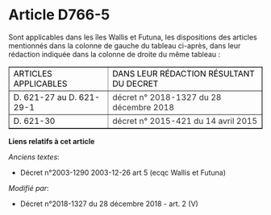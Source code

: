 # Article D766-5

Sont applicables dans les îles Wallis et Futuna, les dispositions des articles mentionnés dans la colonne de gauche du
tableau ci-après, dans leur rédaction indiquée dans la colonne de droite du même tableau :

<table cellpadding="1" border="1" cellspacing="1">
  <tbody>
    <tr>
      <td>
        <font color="#000000">ARTICLES APPLICABLES</font>
      </td>
      <td>
        <font color="#000000">DANS LEUR RÉDACTION RÉSULTANT DU DECRET</font>
      </td>
    </tr>
    <tr>
      <td>D. 621-27 au D. 621-29-1</td>
      <td>
        <font color="#333333">décret n° 2018-1327 du 28 décembre 2018 </font>
      </td>
    </tr>
    <tr>
      <td>D. 621-30</td>
      <td>
        <font color="#333333">décret n° 2015-421 du 14 avril 2015 </font>
      </td>
    </tr>
  </tbody>
</table>

**Liens relatifs à cet article**

_Anciens textes_:

  - Décret n°2003-1290 2003-12-26 art 5 (ecqc Wallis et Futuna)

_Modifié par_:

  - Décret n°2018-1327 du 28 décembre 2018 - art. 2 (V)
